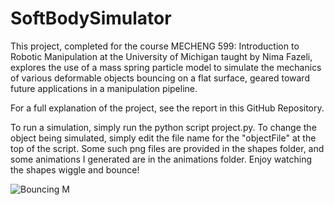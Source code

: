 # SoftBodySimulator

This project, completed for the course MECHENG 599: Introduction to Robotic Manipulation at the 
University of Michigan taught by Nima Fazeli, explores the use of a mass spring particle model 
to simulate the mechanics of various deformable objects bouncing on a flat surface, geared 
toward future applications in a manipulation pipeline.

For a full explanation of the project, see the report in this GitHub Repository.

To run a simulation, simply run the python script project.py. To change the object being
simulated, simply edit the file name for the "objectFile" at the top of the script. Some such
png files are provided in the shapes folder, and some animations I generated are in the 
animations folder. Enjoy watching the shapes wiggle and bounce!

![Bouncing M](https://http://mitryanderson.com/wp-content/uploads/2022/02/M_reportParameters.gif)

